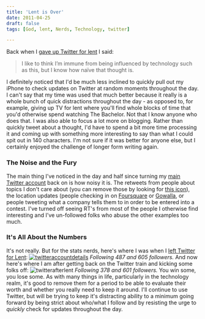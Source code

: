 ```yaml
---
title: 'Lent is Over'
date: 2011-04-25
draft: false
tags: [God, lent, Nerds, Technology, twitter]

---
```


Back when I [gave up Twitter for lent](/2011/03/08/giving-up-twitter-for-lent/) I said:

> I like to think I’m immune from being influenced by technology such as this, but I know how naïve that thought is.

I definitely noticed that I'd be much less inclined to quickly pull out my iPhone to check updates on Twitter at random moments throughout the day. I can't say that my time was used that much better because it really is a whole bunch of quick distractions throughout the day - as opposed to, for example, giving up TV for lent where you'll find whole blocks of time that you'd otherwise spend watching The Bachelor. Not that I know anyone who does that. I was also able to focus a lot more on blogging. Rather than quickly tweet about a thought, I'd have to spend a bit more time processing it and coming up with something more interesting to say than what I could spit out in 140 characters. I'm not sure if it was better for anyone else, but I certainly enjoyed the challenge of longer form writing again.

### The Noise and the Fury

The main thing I've noticed in the day and half since turning my [main Twitter account](http://www.twitter.com/ichris) back on is how noisy it is. The retweets from people about topics I don't care about (you can remove those by looking for [this icon](http://d.pr/mfs9)), the location updates (people checking in on [Foursquare](http://foursquare.com/) or [Gowalla](http://gowalla.com/), or people tweeting what a company tells them to in order to be entered into a contest. I've turned off seeing RT's from most of the people I otherwise find interesting and I've un-followed folks who abuse the other examples too much.

### It's All About the Numbers

It's not really. But for the stats nerds, here's where I was when I [left Twitter for Lent](/2011/03/08/giving-up-twitter-for-lent/): [![](https://chrisenns.com/wp-content/uploads/2011/03/twitteraccountdetails-300x51.jpg "twitteraccountdetails")](https://chrisenns.com/wp-content/uploads/2011/03/twitteraccountdetails.jpg) _Following 487 and 605 followers._ And now here's where I am after getting back on the Twitter train and kicking some folks off: ![](https://chrisenns.com/wp-content/uploads/2011/04/twitterafterlent.jpg "twitterafterlent") _Following 378 and 601 followers._ You win some, you lose some. As with many things in life, particularly in the technology realm, it's good to remove them for a period to be able to evaluate their worth and whether you really need to keep it around. I'll continue to use Twitter, but will be trying to keep it's distracting ability to a minimum going forward by being strict about who/what I follow and by resisting the urge to _quickly_ check for updates throughout the day.